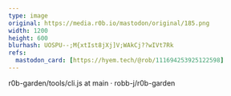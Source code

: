 ```yaml
---
type: image
original: https://media.r0b.io/mastodon/original/185.png
width: 1200
height: 600
blurhash: UOSPU--;M{xtIst8jXj]V;WAkCj??wIVt7Rk
refs:
  mastodon_card: [https://hyem.tech/@rob/111694253925122598]
---
```


r0b-garden/tools/cli.js at main · robb-j/r0b-garden
